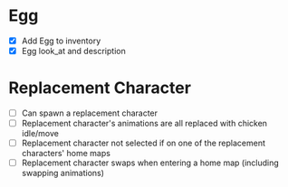# Egg

- [x] Add Egg to inventory
- [x] Egg look_at and description

# Replacement Character

- [ ] Can spawn a replacement character
- [ ] Replacement character's animations are all replaced with chicken idle/move
- [ ] Replacement character not selected if on one of the replacement characters' home maps
- [ ] Replacement character swaps when entering a home map (including swapping animations)
